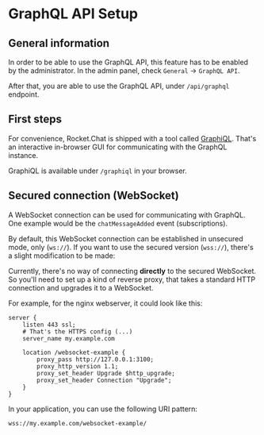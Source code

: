 # GraphQL API Setup

## General information

In order to be able to use the GraphQL API, this feature has to be enabled by the administrator. In the admin panel,
check `General` -> `GraphQL API`.

After that, you are able to use the GraphQL API, under `/api/graphql` endpoint.

## First steps

For convenience, Rocket.Chat is shipped with a tool called [GraphiQL](https://github.com/graphql/graphiql). That's
an interactive in-browser GUI for communicating with the GraphQL instance.

GraphiQL is available under `/graphiql` in your browser.

## Secured connection (WebSocket)

A WebSocket connection can be used for communicating with GraphQL.
One example would be the `chatMessageAdded` event (subscriptions).

By default, this WebSocket connection can be established in unsecured mode, only (`ws://`). If you want to use the 
secured version (`wss://`), there's a slight modification to be made:

Currently, there's no way of connecting **directly** to the secured WebSocket. So you'll need to set up a kind of 
reverse proxy, that takes a standard HTTP connection and upgrades it to a WebSocket.

For example, for the nginx webserver, it could look like this: 

```
server {
    listen 443 ssl;
    # That's the HTTPS config (...)
    server_name my.example.com

    location /websocket-example {
        proxy_pass http://127.0.0.1:3100;
        proxy_http_version 1.1;
        proxy_set_header Upgrade $http_upgrade;
        proxy_set_header Connection "Upgrade";
    }
}
```

In your application, you can use the following URI pattern:

```
wss://my.example.com/websocket-example/
```
